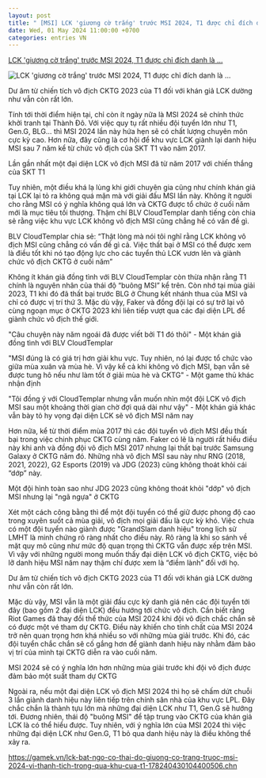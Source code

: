 ```yaml
---
layout: post
title: " [MSI] LCK 'giương cờ trắng' trước MSI 2024, T1 được chỉ đích danh là ..."
date: Wed, 01 May 2024 11:00:00 +0700
categories: entries VN
---
```

[LCK 'giương cờ trắng' trước MSI 2024, T1 được chỉ đích danh là ...](https://gamek.vn/lck-bat-ngo-co-thai-do-giuong-co-trang-truoc-msi-2024-vi-thanh-tich-trong-qua-khu-cua-t1-178240430104400506.chn)

![LCK 'giương cờ trắng' trước MSI 2024, T1 được chỉ đích danh là ...](https://gamek.mediacdn.vn/133514250583805952/2024/4/30/avatar-17144485120601937005555-0-0-628-1200-crop-17144485271301834397469.png)

Dư âm từ chiến tích vô địch CKTG 2023 của T1 đối với khán giả LCK dường như vẫn còn rất lớn.

Tính tới thời điểm hiện tại, chỉ còn ít ngày nữa là MSI 2024 sẽ chính thức khởi tranh tại Thành Đô. Với việc quy tụ rất nhiều đội tuyển lớn như T1, Gen.G, BLG… thì MSI 2024 lần này hứa hẹn sẽ có chất lượng chuyên môn cực kỳ cao. Hơn nữa, đây cũng là cơ hội để khu vực LCK giành lại danh hiệu MSI sau 7 năm kể từ chức vô địch của SKT T1 vào năm 2017.

Lần gần nhất một đại diện LCK vô địch MSI đã từ năm 2017 với chiến thắng của SKT T1

Tuy nhiên, một điều khá lạ lùng khi giới chuyên gia cũng như chính khán giả tại LCK lại tỏ ra không quá mặn mà với giải đấu MSI lần này. Không ít người cho rằng MSI có ý nghĩa không quá lớn và CKTG được tổ chức ở cuối năm mới là mục tiêu tối thượng. Thậm chí BLV CloudTemplar danh tiếng còn chia sẻ rằng việc khu vực LCK không vô địch MSI cũng chẳng hề có vấn đề gì.

BLV CloudTemplar chia sẻ: “Thật lòng mà nói tôi nghĩ rằng LCK không vô địch MSI cũng chẳng có vấn đề gì cả. Việc thất bại ở MSI có thể được xem là điều tốt khi nó tạo động lực cho các tuyển thủ LCK vươn lên và giành chức vô địch CKTG ở cuối năm”

Không ít khán giả đồng tình với BLV CloudTemplar còn thừa nhận rằng T1 chính là nguyên nhân của thái độ “buông MSI” kể trên. Còn nhớ tại mùa giải 2023, T1 khi đó đã thất bại trước BLG ở Chung kết nhánh thua của MSI và chỉ có được vị trí thứ 3. Mặc dù vậy, Faker và đồng đội lại có sự trở lại vô cùng ngoạn mục ở CKTG 2023 khi liên tiếp vượt qua các đại diện LPL để giành chức vô địch thế giới.

"Câu chuyện này năm ngoái đã được viết bởi T1 đó thôi" - Một khán giả đồng tình với BLV CloudTemplar

"MSI đúng là có giá trị hơn giải khu vực. Tuy nhiên, nó lại được tổ chức vào giữa mùa xuân và mùa hè. Vì vậy kể cả khi không vô địch MSI, bạn vẫn sẽ được tung hô nếu như làm tốt ở giải mùa hè và CKTG" - Một game thủ khác nhận định

"Tôi đồng ý với CloudTemplar nhưng vẫn muốn nhìn một đội LCK vô địch MSI sau một khoảng thời gian chờ đợi quá dài như vậy" - Một khán giả khác vẫn bày tỏ hy vọng đại diện LCK sẽ vô địch MSI năm nay

Hơn nữa, kể từ thời điểm mùa 2017 thì các đội tuyển vô địch MSI đều thất bại trong việc chinh phục CKTG cùng năm. Faker có lẽ là người rất hiểu điều này khi anh và đồng đội vô địch MSI 2017 nhưng lại thất bại trước Samsung Galaxy ở CKTG năm đó. Những nhà vô địch MSI sau này như RNG (2018, 2021, 2022), G2 Esports (2019) và JDG (2023) cũng không thoát khỏi cái “dớp” này.

Một đội hình toàn sao như JDG 2023 cũng không thoát khỏi "dớp" vô địch MSI nhưng lại "ngã ngựa" ở CKTG

Xét một cách công bằng thì để một đội tuyển có thể giữ được phong độ cao trong xuyên suốt cả mùa giải, vô địch mọi giải đấu là cực kỳ khó. Việc chưa có một đội tuyển nào giành được "GrandSlam danh hiệu" trong lịch sử LMHT là minh chứng rõ ràng nhất cho điều này. Rõ ràng là khi so sánh về mặt quy mô cũng như mức độ quan trọng thì CKTG vẫn được xếp trên MSI. Vì vậy với những người mong muốn thấy đại diện LCK vô địch CKTG, việc bỏ lỡ danh hiệu MSI năm nay thậm chí được xem là “điềm lành” đối với họ.

Dư âm từ chiến tích vô địch CKTG 2023 của T1 đối với khán giả LCK dường như vẫn còn rất lớn.

Mặc dù vậy, MSI vẫn là một giải đấu cực kỳ danh giá nên các đội tuyển tới đây (bao gồm 2 đại diện LCK) đều hướng tới chức vô địch. Cần biết rằng Riot Games đã thay đổi thể thức của MSI 2024 khi đội vô địch chắc chắn sẽ có được một vé tham dự CKTG. Điều này khiến cho tính chất của MSI 2024 trở nên quan trọng hơn khá nhiều so với những mùa giải trước. Khi đó, các đội tuyển chắc chắn sẽ cố gắng hơn để giành danh hiệu này nhằm đảm bảo vị trí của mình tại CKTG diễn ra vào cuối năm.

MSI 2024 sẽ có ý nghĩa lớn hơn những mùa giải trước khi đội vô địch được đảm bảo một suất tham dự CKTG

Ngoài ra, nếu một đại diện LCK vô địch MSI 2024 thì họ sẽ chấm dứt chuỗi 3 lần giành danh hiệu này liên tiếp trên chính sân nhà của khu vực LPL. Đây chắc chắn là thành tựu lớn mà những đại diện LCK như T1, Gen.G sẽ hướng tới. Đương nhiên, thái độ "buông MSI" để tập trung vào CKTG của khán giả LCK là có thể hiểu được. Tuy nhiên, với ý nghĩa lớn của MSI 2024 thì việc những đại diện LCK như Gen.G, T1 bỏ qua danh hiệu này là điều không thể xảy ra.

https://gamek.vn/lck-bat-ngo-co-thai-do-giuong-co-trang-truoc-msi-2024-vi-thanh-tich-trong-qua-khu-cua-t1-178240430104400506.chn


